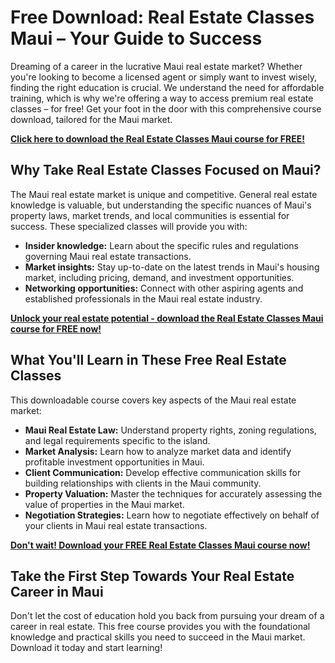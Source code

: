 # Free Download: Real Estate Classes Maui – Your Guide to Success

Dreaming of a career in the lucrative Maui real estate market? Whether you're looking to become a licensed agent or simply want to invest wisely, finding the right education is crucial. We understand the need for affordable training, which is why we're offering a way to access premium real estate classes – for free! Get your foot in the door with this comprehensive course download, tailored for the Maui market.

[**Click here to download the Real Estate Classes Maui course for FREE!**](https://udemywork.com/real-estate-classes-maui)

## Why Take Real Estate Classes Focused on Maui?

The Maui real estate market is unique and competitive. General real estate knowledge is valuable, but understanding the specific nuances of Maui's property laws, market trends, and local communities is essential for success. These specialized classes will provide you with:

*   **Insider knowledge:** Learn about the specific rules and regulations governing Maui real estate transactions.
*   **Market insights:** Stay up-to-date on the latest trends in Maui's housing market, including pricing, demand, and investment opportunities.
*   **Networking opportunities:** Connect with other aspiring agents and established professionals in the Maui real estate industry.

[**Unlock your real estate potential - download the Real Estate Classes Maui course for FREE now!**](https://udemywork.com/real-estate-classes-maui)

## What You'll Learn in These Free Real Estate Classes

This downloadable course covers key aspects of the Maui real estate market:

*   **Maui Real Estate Law:** Understand property rights, zoning regulations, and legal requirements specific to the island.
*   **Market Analysis:** Learn how to analyze market data and identify profitable investment opportunities in Maui.
*   **Client Communication:** Develop effective communication skills for building relationships with clients in the Maui community.
*   **Property Valuation:** Master the techniques for accurately assessing the value of properties in the Maui market.
*   **Negotiation Strategies:** Learn how to negotiate effectively on behalf of your clients in Maui real estate transactions.

[**Don't wait! Download your FREE Real Estate Classes Maui course now!**](https://udemywork.com/real-estate-classes-maui)

## Take the First Step Towards Your Real Estate Career in Maui

Don't let the cost of education hold you back from pursuing your dream of a career in real estate. This free course provides you with the foundational knowledge and practical skills you need to succeed in the Maui market. Download it today and start learning!
